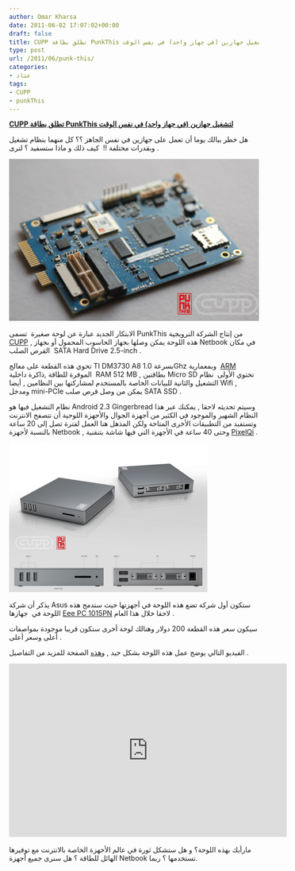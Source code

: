 ```yaml
---
author: Omar Kharsa
date: 2011-06-02 17:07:02+00:00
draft: false
title: CUPP تطلق بطاقة PunkThis لتشغيل جهازين (في جهاز واحد) في نفس الوقت
type: post
url: /2011/06/punk-this/
categories:
- عتاد
tags:
- CUPP
- punkThis
---
```


[**CUPP تطلق بطاقة PunkThis لتشغيل جهازين (في جهاز واحد) في نفس الوقت**](https://www.it-scoop.com/2011/06/punk-this/)


هل خطر ببالك يوما أن تعمل على جهازين في نفس الجاهز ؟؟ كل منهما بنظام تشغيل وبقدرات مختلفة !!  كيف ذلك و ماذا ستسفيد ؟ لنرى .



[![](1.jpg)
](https://www.it-scoop.com/2011/06/punk-this/)

الابتكار الجديد عبارة عن لوحة صغيرة  تسمى PunkThis من إنتاج الشركة النرويجية [CUPP](http://cuppcomputing.com/about/) , هذه اللوحة يمكن وصلها بجهاز الحاسوب المحمول أو بجهاز Netbook في مكان القرص الصلب  SATA Hard Drive 2.5-inch .

تحوي هذه القطعة على معالج TI DM3730 A8 بسرعة 1.0Ghz وبمعمارية  [ARM](http://en.wikipedia.org/wiki/ARM_architecture) الموفرة للطاقة ,ذاكرة داخلية  RAM 512 MB , بطاقتين Micro SD تحتوي الأولى  نظام التشغيل والثانية للبيانات الخاصة بالمستخدم لمشاركتها بين النظامين , أيضا Wifi , ومدخل mini-PCIe يمكن من وصل قرص صلب SATA SSD .

نظام التشغيل فيها هو Android 2.3 Gingerbread وسيتم تحديثه لاحقا , يمكنك عبر هذا النظام الشهير والموجود في الكثير من أجهزة الجوال والأجهزة اللوحية أن تتصفح الانترنت وتستفيد من التطبيقات الأخرى المتاحة ولكن المذهل هنا العمل لفترة تصل إلى 20 ساعة بالنسبة لأجهزة Netbook , وحتى 40 ساعة في الأجهزة التي فيها شاشة بتنقنية [PixelQi](https://secure.wikimedia.org/wikipedia/en/wiki/Pixel_Qi) .

[![](2.png)
](https://www.it-scoop.com/2011/06/punk-this/)

يذكر أن شركة Asus ستكون أول شركة تضع هذه اللوحة في أجهزتها حيث ستدمج هذه اللوحة في  جهازها [Eee PC 1015PN](http://www.asus.com/Eee/Eee_PC/Eee_PC_1015PN/) لاحقا خلال هذا العام .

سيكون سعر هذه القطعة 200 دولار وهنالك لوحة أخرى ستكون قريبا موجودة بمواصفات أعلى وسعر أعلى .

الفيديو التالي يوضح عمل هذه اللوحة بشكل جيد , و[هذه](http://cuppcomputing.com/2011/05/punkthis-40-hour-computing/) الصفحة للمزيد من التفاصيل .

<!-- more -->


<object width="560" height="349"><embed src="http://www.youtube.com/v/Kb-X8poVFOw?version=3&hl=fr_FR" allowscriptaccess="always" height="349" width="560" allowfullscreen="true" type="application/x-shockwave-flash"></embed></object>


مارأيك بهذه اللوحة؟ و هل ستشكل ثورة في عالم الأجهزة الخاصة بالانترنت مع توفيرها الهائل للطاقة ؟ هل سنرى جميع أجهزة Netbook تستخدمها ؟ ربما.




